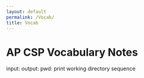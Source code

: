 ```yaml
---
layout: default
permalink: /Vocab/
title: Vocab
---
```


# AP CSP Vocabulary Notes
input:
output:
pwd: print working directory
sequence